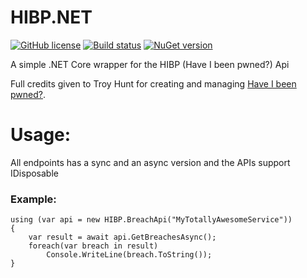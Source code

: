 # HIBP.NET
[![GitHub license](https://img.shields.io/github/license/VisualBean/HIBP.NET.svg)](https://github.com/VisualBean/HIBP.NET/blob/master/LICENSE) [![Build status](https://ci.appveyor.com/api/projects/status/6hhatdf7gw60thgn?svg=true)](https://ci.appveyor.com/project/alexintime/hibp-net) [![NuGet version](https://badge.fury.io/nu/HIBP.NET.svg)](https://badge.fury.io/nu/HIBP.NET)

A simple .NET Core wrapper for the HIBP (Have I been pwned?) Api

Full credits given to Troy Hunt for creating and managing [Have I been pwned?](https://haveibeenpwned.com).

Usage:
===
All endpoints has a sync and an async version and the APIs support IDisposable

### Example:
```
using (var api = new HIBP.BreachApi("MyTotallyAwesomeService"))
{
    var result = await api.GetBreachesAsync();
    foreach(var breach in result)
        Console.WriteLine(breach.ToString());
}
```
